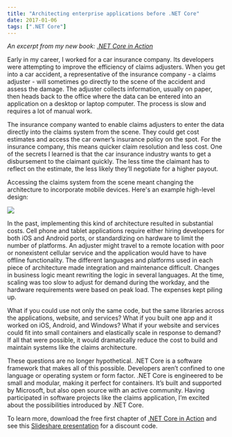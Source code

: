 ```yaml
---
title: "Architecting enterprise applications before .NET Core"
date: 2017-01-06
tags: [".NET Core"]
---
```


_An excerpt from my new book: [.NET Core in Action](https://manning.com/books/dotnet-core-in-action)_

Early in my career, I worked for a car insurance company. Its developers were attempting to improve
the efficiency of claims adjusters. When you get into a car accident, a representative of the 
insurance company - a claims adjuster - will sometimes go directly to the scene of the accident and 
assess the damage. The adjuster collects information, usually on paper, then heads back to the 
office where the data can be entered into an application on a desktop or laptop computer. The 
process is slow and requires a lot of manual work.

The insurance company wanted to enable claims adjusters to enter the data directly into the claims 
system from the scene. They could get cost estimates and access the car owner’s insurance policy 
on the spot. For the insurance company, this means quicker claim resolution and less cost. One of 
the secrets I learned is that the car insurance industry wants to get a disbursement to the 
claimant quickly. The less time the claimant has to reflect on the estimate, the less likely 
they’ll negotiate for a higher payout.

Accessing the claims system from the scene meant changing the architecture to incorporate mobile 
devices. Here's an example high-level design:

![](/img/chapter1_a.png)

In the past, implementing this kind of architecture resulted in substantial costs. Cell phone and 
tablet applications require either hiring developers for both iOS and Android ports, or 
standardizing on hardware to limit the number of platforms. An adjuster might travel to a remote 
location with poor or nonexistent cellular service and the application would have to have offline 
functionality. The different languages and platforms used in each piece of architecture made 
integration and maintenance difficult. Changes in business logic meant rewriting the logic in 
several languages. At the time, scaling was too slow to adjust for demand during the workday, and 
the hardware requirements were based on peak load. The expenses kept piling up.

What if you could use not only the same code, but the same libraries across the applications, 
website, and services? What if you built one app and it worked on iOS, Android, and Windows? What 
if your website and services could fit into small containers and elastically scale in response to 
demand? If all that were possible, it would dramatically reduce the cost to build and maintain 
systems like the claims architecture.

These questions are no longer hypothetical. .NET Core is a software framework that makes all of 
this possible. Developers aren’t confined to one language or operating system or form factor. 
.NET Core is engineered to be small and modular, making it perfect for containers. It’s built 
and supported by Microsoft, but also open source with an active community. Having participated 
in software projects like the claims application, I’m excited about the possibilities 
introduced by .NET Core.

To learn more, download the free first chapter of 
[.NET Core in Action](https://manning.com/books/dotnet-core-in-action) and see 
this [Slideshare presentation](http://www.slideshare.net/ManningBooks/net-core-in-action)
for a discount code.
